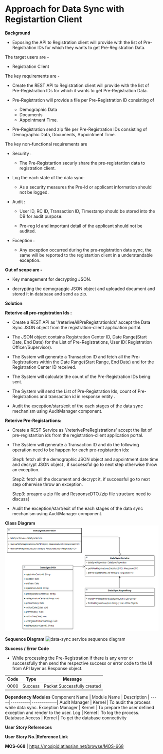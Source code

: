 # Approach for Data Sync with Registartion Client

**Background**
- Exposing the API to Registration client will provide with the list of Pre-Registration IDs for which they wants to get Pre-Registration Data.

The target users are -
   - Registration Client 

The key requirements are -
-   Create the REST API to Registration client will provide with the list of Pre-Registration IDs for which it wants to get Pre-Registration Data.

- Pre-Registration will provide a file per Pre-Registration ID consisting of
     - Demographic Data
     - Documents
     - Appointment Time.

- Pre-Registration send zip file per Pre-Registration IDs consisting of Demographic Data, Documents, Appointment Time.

The key non-functional requirements are

-   Security :

    -  The Pre-Registartion securly share the pre-registartion data to registration client.

-   Log the each state of the data sync:

    -   As a security measures the Pre-Id or applicant information should
        not be logged.

-   Audit :

    -   User ID, RC ID, Transaction ID, Timestamp should be stored into the DB
        for audit purpose.

    -   Pre-reg Id and important detail of the applicant should not be audited.

-   Exception :

    -   Any exception occurred during the pre-registration data sync, the same will be reported to the registartion client in a understandable exception.


**Out of scope are -**

- Key management for decrypting JSON.

- decrypting the demograpgic JSON object and uploaded document and stored it in database and send as zip.

**Solution**

**Reterive all pre-registration Ids :**

-   Create a REST API as '/reteriveAllPreRegistrationIds' accept the Data Sync JSON object  from the registration-client application portal.

- The JSON object contains Registration Center ID, Date Range(Start Date, End Date) for the List of Pre-Registrations, User ID( Registration Officer/Supervisor). 

- The System will generate a Transaction ID and  fetch all the Pre-Registrations within the Date Range(Start Range, End Date) and for the Registration Center ID received.

-  The System will calculate the count of the Pre-Registration IDs being sent.

-  The System will send the List of Pre-Registration Ids, count of Pre-Registrations and transaction id in response entity .

-   Audit the exception/start/exit of the each stages of the data sync mechanism using AuditManager component.

**Reterive Pre-Registartions:**

-   Create a REST Service as '/reterivePreRegistrations' accept the list of pre-registartion ids from the registration-client application portal.

- The System will generate a Transaction ID and do the following operation need to be happen for each pre-registartion ids:

	 Step1: fetch all the demographic JSON object and appointment date time and decrypt JSON object , if successful go to next step otherwise throw an exception.

	 Step2: fetch all the document and decrypt it, if successful go to next step otherwise throw an exception.

	 Step3: preapre a zip file and ResponseDTO.{zip file structure need to discuss}

-   Audit the exception/start/exit of the each stages of the data sync mechanism using AuditManager component.

**Class Diagram**
![data-sync service class diagram](_images/_class_diagram/data-sync-service-classDiagram.png)

**Sequence Diagram**
![data-sync service sequence diagram](_sequence_diagram/data-sync-service.png)

**Success / Error Code** 
   - While processing the Pre-Registration if there is any error or successfully then send the respective success or error code to the UI from API layer as  Response object.

  Code   |       Type  | Message|
-----|----------|-------------|
  0000      |             Success |   Packet Successfully created


**Dependency Modules**
Component Name | Module Name | Description | 
-----|----------|-------------|
  Audit Manager     |   Kernel        |    To audit the process while data sync.
  Exception Manager  |  Kernel     |       To prepare the user defined exception and render to the user.
  Log        |          Kernel         |   To log the process.
  Database Access   |    Kernel      |      To get the database connectivity


**User Story References**

  **User Story No.**|**Reference Link**

  **MOS-668**      |     <https://mosipid.atlassian.net/browse/MOS-668>
